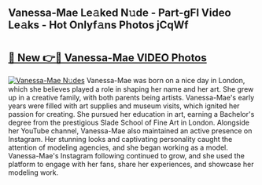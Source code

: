## Vanessa-Mae Le𝚊ked N𝚞de - Part-gFl Video Le𝚊ks - Hot Onlyf𝚊ns Photos jCqWf

# <h2><a href="http://ab98400.deff.icu/?id=Vanessa-Mae">🔗 New 👉🔴 Vanessa-Mae VIDEO Photos</a></h2>

[![Vanessa-Mae N𝚞des](https://i.imgur.com/rIISA9y.gif)](http://ab98400.deff.icu/?id=Vanessa-Mae)
Vanessa-Mae was born on a nice day in London, which she believes played a role in shaping her name and her art. She grew up in a creative family, with both parents being artists. Vanessa-Mae's early years were filled with art supplies and museum visits, which ignited her passion for creating. She pursued her education in art, earning a Bachelor's degree from the prestigious Slade School of Fine Art in London. Alongside her YouTube channel, Vanessa-Mae also maintained an active presence on Instagram. Her stunning looks and captivating personality caught the attention of modeling agencies, and she began working as a model. Vanessa-Mae's Instagram following continued to grow, and she used the platform to engage with her fans, share her experiences, and showcase her modeling work.
